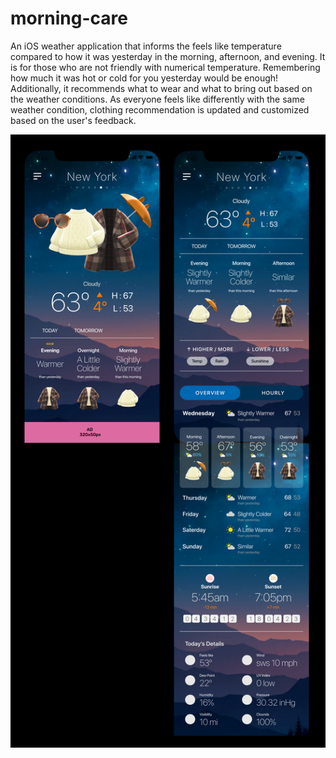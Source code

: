 # morning-care
An iOS weather application that informs the feels like temperature compared to how it was yesterday in the morning, afternoon, and evening. It is for those who are not friendly with numerical temperature. Remembering how much it was hot or cold for you yesterday would be enough! Additionally, it recommends what to wear and what to bring out based on the weather conditions. As everyone feels like differently with the same weather condition, clothing recommendation is updated and customized based on the user's feedback.

![i1](/screen-captures/screen-capture-main.PNG)

